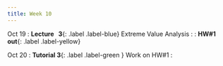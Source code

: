 ```yaml
---
title: Week 10
---
```


Oct 19
: **Lecture &nbsp; 3**{: .label .label-blue} Extreme Value Analysis
  : [](#)
: **HW#1 out**{: .label .label-yellow}

Oct 20
: **Tutorial 3**{: .label .label-green } Work on HW#1
  : []()

